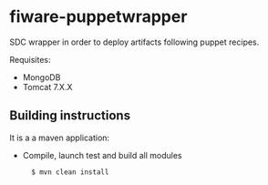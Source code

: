 fiware-puppetwrapper
===================

SDC wrapper in order to deploy artifacts following puppet recipes.

Requisites:
- MongoDB
- Tomcat 7.X.X

## Building instructions
It is a a maven application:

- Compile, launch test and build all modules

        $ mvn clean install


